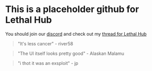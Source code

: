 # This is a placeholder github for Lethal Hub
You should join our [discord](http://www.discord.gg/5z86vpW) and check out my [thread for Lethal Hub](https://v3rmillion.net/showthread.php?tid=265926)

>"It's less cancer" - river58

>"The UI itself looks pretty good" - Alaskan Malamu

>"i thot it was an exsploit" - jp

